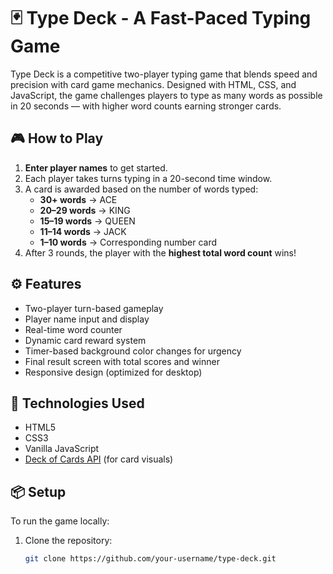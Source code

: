 # 🃏 Type Deck - A Fast-Paced Typing Game

Type Deck is a competitive two-player typing game that blends speed and precision with card game mechanics. Designed with HTML, CSS, and JavaScript, the game challenges players to type as many words as possible in 20 seconds — with higher word counts earning stronger cards.

## 🎮 How to Play

1. **Enter player names** to get started.
2. Each player takes turns typing in a 20-second time window.
3. A card is awarded based on the number of words typed:
   - **30+ words** → ACE
   - **20–29 words** → KING
   - **15–19 words** → QUEEN
   - **11–14 words** → JACK
   - **1–10 words** → Corresponding number card
4. After 3 rounds, the player with the **highest total word count** wins!

## ⚙️ Features

- Two-player turn-based gameplay
- Player name input and display
- Real-time word counter
- Dynamic card reward system
- Timer-based background color changes for urgency
- Final result screen with total scores and winner
- Responsive design (optimized for desktop)

## 🚀 Technologies Used

- HTML5
- CSS3
- Vanilla JavaScript
- [Deck of Cards API](https://deckofcardsapi.com/) (for card visuals)

## 📦 Setup

To run the game locally:

1. Clone the repository:
   ```bash
   git clone https://github.com/your-username/type-deck.git
